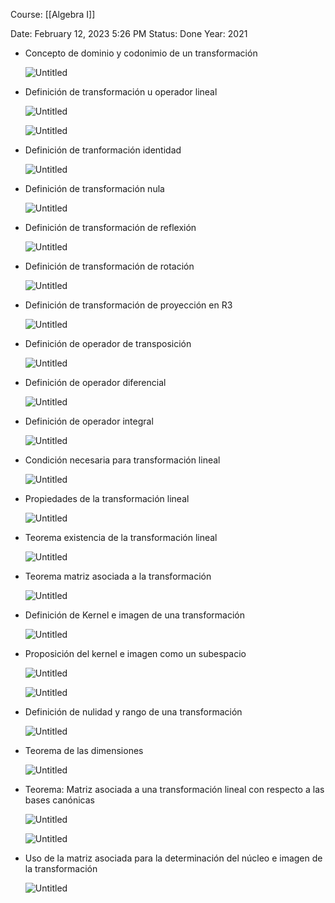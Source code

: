 Course: [[Algebra I]]

Date: February 12, 2023 5:26 PM
Status: Done
Year: 2021

- Concepto de dominio y codonimio de un transformación
    
    ![Untitled](Images/Transformaciones%20lineales/Untitled.png)
    
- Definición de transformación u operador lineal
    
    ![Untitled](Images/Transformaciones%20lineales/Untitled%201.png)
    
    ![Untitled](Images/Transformaciones%20lineales/Untitled%202.png)
    
- Definición de tranformación identidad
    
    ![Untitled](Images/Transformaciones%20lineales/Untitled%203.png)
    
- Definición de transformación nula
    
    ![Untitled](Images/Transformaciones%20lineales/Untitled%204.png)
    
- Definición de transformación de reflexión
    
    ![Untitled](Images/Transformaciones%20lineales/Untitled%205.png)
    
- Definición de transformación de rotación
    
    ![Untitled](Images/Transformaciones%20lineales/Untitled%206.png)
    
- Definición de transformación de proyección en R3
    
    ![Untitled](Images/Transformaciones%20lineales/Untitled%207.png)
    
- Definición de operador de transposición
    
    ![Untitled](Images/Transformaciones%20lineales/Untitled%208.png)
    
- Definición de operador diferencial
    
    ![Untitled](Images/Transformaciones%20lineales/Untitled%209.png)
    
- Definición de operador integral
    
    ![Untitled](Images/Transformaciones%20lineales/Untitled%2010.png)
    
- Condición necesaria para transformación lineal
    
    ![Untitled](Images/Transformaciones%20lineales/Untitled%2011.png)
    
- Propiedades de la transformación lineal
    
    ![Untitled](Images/Transformaciones%20lineales/Untitled%2012.png)
    
- Teorema existencia de la transformación lineal
    
    ![Untitled](Images/Transformaciones%20lineales/Untitled%2013.png)
    
- Teorema matriz asociada a la transformación
    
    ![Untitled](Images/Transformaciones%20lineales/Untitled%2014.png)
    
- Definición de Kernel e imagen de una transformación
    
    ![Untitled](Images/Transformaciones%20lineales/Untitled%2015.png)
    
- Proposición del kernel e imagen como un subespacio
    
    ![Untitled](Images/Transformaciones%20lineales/Untitled%2016.png)
    
    ![Untitled](Images/Transformaciones%20lineales/Untitled%2017.png)
    
- Definición de nulidad y rango de una transformación
    
    ![Untitled](Images/Transformaciones%20lineales/Untitled%2018.png)
    
- Teorema de las dimensiones
    
    ![Untitled](Images/Transformaciones%20lineales/Untitled%2019.png)
    
- Teorema: Matriz asociada a una transformación lineal con respecto a las bases canónicas
    
    ![Untitled](Images/Transformaciones%20lineales/Untitled%2020.png)
    
    ![Untitled](Images/Transformaciones%20lineales/Untitled%2021.png)
    
- Uso de la matriz asociada para la determinación del núcleo e imagen de la transformación
    
    ![Untitled](Images/Transformaciones%20lineales/Untitled%2022.png)